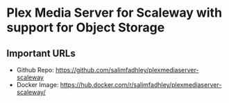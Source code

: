# Plex Media Server for Scaleway with support for Object Storage

## Important URLs

* Github Repo: https://github.com/salimfadhley/plexmediaserver-scaleway
* Docker Image: https://hub.docker.com/r/salimfadhley/plexmediaserver-scaleway/
